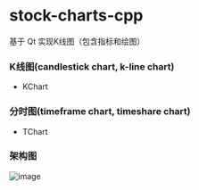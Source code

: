 # stock-charts-cpp
基于 Qt 实现K线图（包含指标和绘图）

### K线图(candlestick chart, k-line chart)
- KChart

### 分时图(timeframe chart, timeshare chart)
- TChart

### 架构图
![image](https://github.com/zxffffffff/stock-charts-cpp/blob/dev-v0.0.1-CreateProject/doc/architecture.png)
